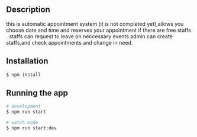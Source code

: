 



  <!--[![Backers on Open Collective](https://opencollective.com/nest/backers/badge.svg)](https://opencollective.com/nest#backer)
  [![Sponsors on Open Collective](https://opencollective.com/nest/sponsors/badge.svg)](https://opencollective.com/nest#sponsor)-->

## Description
<p>this is automatic appointment system (it is not completed yet),allows you choose date and time and reserves your appointment
if there are free staffs .
staffs can request to leave on neccessary events.admin can create staffs,and check appointments and change in need.
</p>


## Installation

```bash
$ npm install
```

## Running the app

```bash
# development
$ npm run start

# watch mode
$ npm run start:dev
